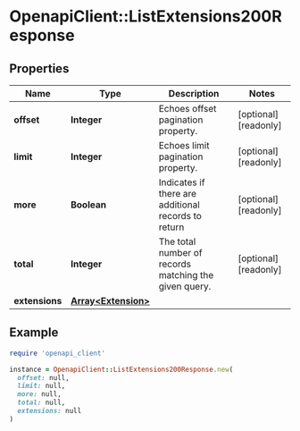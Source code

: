 # OpenapiClient::ListExtensions200Response

## Properties

| Name | Type | Description | Notes |
| ---- | ---- | ----------- | ----- |
| **offset** | **Integer** | Echoes offset pagination property. | [optional][readonly] |
| **limit** | **Integer** | Echoes limit pagination property. | [optional][readonly] |
| **more** | **Boolean** | Indicates if there are additional records to return | [optional][readonly] |
| **total** | **Integer** | The total number of records matching the given query. | [optional][readonly] |
| **extensions** | [**Array&lt;Extension&gt;**](Extension.md) |  |  |

## Example

```ruby
require 'openapi_client'

instance = OpenapiClient::ListExtensions200Response.new(
  offset: null,
  limit: null,
  more: null,
  total: null,
  extensions: null
)
```

